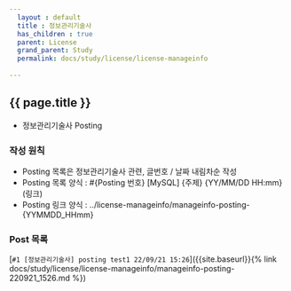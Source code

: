 ```yaml
---  
  layout : default  
  title : 정보관리기술사  
  has_children : true  
  parent: License  
  grand_parent: Study  
  permalink: docs/study/license/license-manageinfo  
  
---  
```


## {{ page.title }} 
  - 정보관리기술사 Posting    

### 작성 원칙  
  - Posting 목록은 정보관리기술사 관련, 글번호 / 날짜 내림차순 작성  
  - Posting 목록 양식 : #{Posting 번호} [MySQL] {주제} {YY/MM/DD HH:mm}(링크)  
  - Posting 링크 양식 : ../license-manageinfo/manageinfo-posting-{YYMMDD_HHmm}

### Post 목록   
  [`#1 [정보관리기술사] posting test1 22/09/21 15:26`]({{site.baseurl}}{% link docs/study/license/license-manageinfo/manageinfo-posting-220921_1526.md %})  